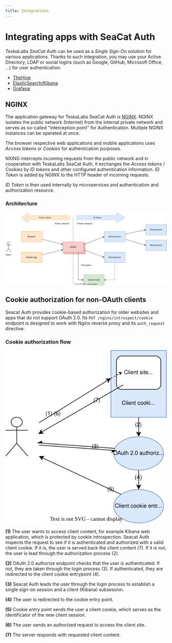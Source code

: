 ```yaml
---
title: Integrations
---
```


# Integrating apps with SeaCat Auth

_TeskaLabs SeaCat Auth_ can be used as a _Single Sign-On_ solution for various applications.
Thanks to such integration, you may use your Active Directory, LDAP or social logins (such as Google, GitHub, Microsoft Office, ...) for user authentication.

 * [TheHive](the-hive)
 * [ElasticSearch/Kibana](elk)
 * [Grafana](grafana)

## NGINX

The application gateway for TeskaLabs SeaCat Auth is [NGINX](https://www.nginx.com).
NGINX isolates the public network (Internet) from the internal private network and serves as so-called "interception point" for Authentication.
Multiple NGINX instances can be operated at once.

The browser respective web applications and mobile applications uses _Access tokens_ or _Cookies_ for authentication purposes.

NXING intercepts incoming requests from the public network and in cooperation with TeskaLabs SeaCat Auth, it exchanges the _Access tokens_ / _Cookies_ by _ID tokens_ and other configured authentication information.
_ID Token_ is added by NGINX to the HTTP header of incoming requests.

_ID Token_ is then used internally by microservices and authentication and authorization resource.

### Architecture

![Authorization token architecture](teskalabs-seacat-auth-token-architecture.drawio.svg)

## Cookie authorization for non-OAuth clients

Seacat Auth provides cookie-based authorization for older websites and apps that do not support OAuth 2.0.
Its `PUT /nginx/introspect/cookie` endpoint is designed to work with Nginx reverse proxy and its `auth_request` directive.

### Cookie authorization flow

![Cookie authorization flow](teskalabs-seacat-auth-cookie-flow.drawio.svg)

**(1)** The user wants to access client content, for example Kibana web application, which is protected by cookie introspection. Seacat Auth inspects the request to see if it is authenticated and authorized with a valid client cookie. If it is, the user is served back the client content (7). If it is not, the user is lead through the authorization process (2).

**(2)** OAuth 2.0 authorize endpoint checks that the user is authenticated. If not, they are taken through the login process (3). If authenticated, they are redirected to the client cookie entrypoint (4).

**(3)** Seacat Auth leads the user through the login process to establish a single sign-on session and a client (Kibana) subsession.

**(4)** The user is redirected to the cookie entry point.

**(5)** Cookie entry point sends the user a client cookie, which serves as the identificator of the new client session.

**(6)** The user sends an authorized request to access the client site.

**(7)** The server responds with requested client content.
